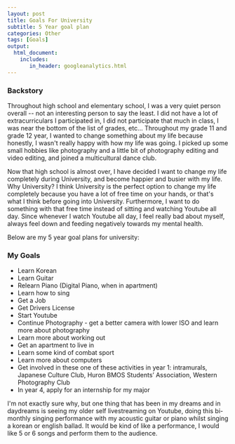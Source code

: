 ```yaml
---
layout: post
title: Goals For University 
subtitle: 5 Year goal plan
categories: Other
tags: [Goals]
output: 
  html_document:
    includes:
       in_header: googleanalytics.html
---
```



### Backstory 
Throughout high school and elementary school, I was a very quiet person overall -- not an interesting person to say the least. I did not have a lot of extracurriculars I participated in, I did not participate that much in class, I was near the bottom of the list of grades, etc... Throughout my grade 11 and grade 12 year, I wanted to change something about my life because honestly, I wasn't really happy with how my life was going. I picked up some small hobbies like photography and a little bit of photography editing and video editing, and joined a multicultural dance club. 
 
Now that high school is almost over, I have decided I want to change my life completely during University, and become happier and busier with my life. Why University? I think University is the perfect option to change my life completely because you have a lot of free time on your hands, or that's what I think before going into University. Furthermore, I want to do something with that free time instead of sitting and watching Youtube all day. Since whenever I watch Youtube all day, I feel really bad about myself, always feel down and feeding negatively towards my mental health.

Below are my 5 year goal plans for university: 
 
### My Goals
* Learn Korean
* Learn Guitar
* Relearn Piano (Digital Piano, when in apartment)
* Learn how to sing 
* Get a Job
* Get Drivers License 
* Start Youtube 
* Continue Photography - get a better camera with lower ISO and learn more about photography
* Learn more about working out
* Get an apartment to live in  
* Learn some kind of combat sport
* Learn more about computers 
* Get involved in these one of these activities in year 1: intramurals, Japanese Culture Club, Huron BMOS Students’ Association, Western Photography Club
* In year 4, apply for an internship for my major 
 
I'm not exactly sure why, but one thing that has been in my dreams and in daydreams is seeing my older self livestreaming on Youtube, doing this bi-monthly singing performance with my acoustic guitar or piano whilst singing a korean or english ballad. It would be kind of like a performance, I would like 5 or 6 songs and perform them to the audience.  
 
 
 
 
 

